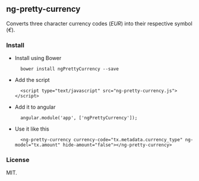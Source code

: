 ## ng-pretty-currency

Converts three character currency codes (*EUR*) into their respective symbol (*€*).

### Install

* Install using Bower

        bower install ngPrettyCurrency --save

* Add the script

        <script type="text/javascript" src="ng-pretty-currency.js"></script>

* Add it to angular

        angular.module('app', ['ngPrettyCurrency']);

* Use it like this

        <ng-pretty-currency currency-code="tx.metadata.currency_type" ng-model="tx.amount" hide-amount="false"></ng-pretty-currency>

### License

MIT.
